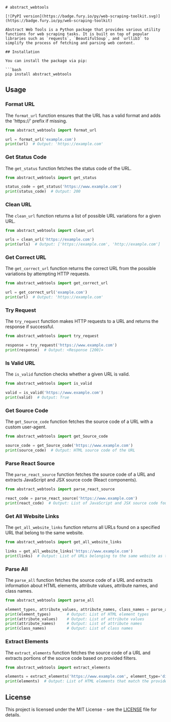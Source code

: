 ```
# abstract_webtools

[![PyPI version](https://badge.fury.io/py/web-scraping-toolkit.svg)](https://badge.fury.io/py/web-scraping-toolkit)

Abstract Web Tools is a Python package that provides various utility functions for web scraping tasks. It is built on top of popular libraries such as `requests`, `BeautifulSoup`, and `urllib3` to simplify the process of fetching and parsing web content.

## Installation

You can install the package via pip:

```bash
pip install abstract_webtools
```

## Usage

### Format URL

The `format_url` function ensures that the URL has a valid format and adds the 'https://' prefix if missing.

```python
from abstract_webtools import format_url

url = format_url('example.com')
print(url)  # Output: 'https://example.com'
```

### Get Status Code

The `get_status` function fetches the status code of the URL.

```python
from abstract_webtools import get_status

status_code = get_status('https://www.example.com')
print(status_code)  # Output: 200
```

### Clean URL

The `clean_url` function returns a list of possible URL variations for a given URL.

```python
from abstract_webtools import clean_url

urls = clean_url('https://example.com')
print(urls)  # Output: ['https://example.com', 'http://example.com']
```

### Get Correct URL

The `get_correct_url` function returns the correct URL from the possible variations by attempting HTTP requests.

```python
from abstract_webtools import get_correct_url

url = get_correct_url('example.com')
print(url)  # Output: 'https://example.com'
```

### Try Request

The `try_request` function makes HTTP requests to a URL and returns the response if successful.

```python
from abstract_webtools import try_request

response = try_request('https://www.example.com')
print(response)  # Output: <Response [200]>
```

### Is Valid URL

The `is_valid` function checks whether a given URL is valid.

```python
from abstract_webtools import is_valid

valid = is_valid('https://www.example.com')
print(valid)  # Output: True
```

### Get Source Code

The `get_Source_code` function fetches the source code of a URL with a custom user-agent.

```python
from abstract_webtools import get_Source_code

source_code = get_Source_code('https://www.example.com')
print(source_code)  # Output: HTML source code of the URL
```

### Parse React Source

The `parse_react_source` function fetches the source code of a URL and extracts JavaScript and JSX source code (React components).

```python
from abstract_webtools import parse_react_source

react_code = parse_react_source('https://www.example.com')
print(react_code)  # Output: List of JavaScript and JSX source code found in <script> tags
```

### Get All Website Links

The `get_all_website_links` function returns all URLs found on a specified URL that belong to the same website.

```python
from abstract_webtools import get_all_website_links

links = get_all_website_links('https://www.example.com')
print(links)  # Output: List of URLs belonging to the same website as the specified URL
```

### Parse All

The `parse_all` function fetches the source code of a URL and extracts information about HTML elements, attribute values, attribute names, and class names.

```python
from abstract_webtools import parse_all

element_types, attribute_values, attribute_names, class_names = parse_all('https://www.example.com')
print(element_types)       # Output: List of HTML element types
print(attribute_values)    # Output: List of attribute values
print(attribute_names)     # Output: List of attribute names
print(class_names)         # Output: List of class names
```

### Extract Elements

The `extract_elements` function fetches the source code of a URL and extracts portions of the source code based on provided filters.

```python
from abstract_webtools import extract_elements

elements = extract_elements('https://www.example.com', element_type='div', attribute_name='class', class_name='container')
print(elements)  # Output: List of HTML elements that match the provided filters
```

## License

This project is licensed under the MIT License - see the [LICENSE](LICENSE) file for details.
```
